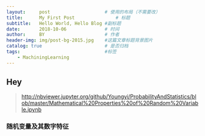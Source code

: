```yaml
---
layout:     post   				    # 使用的布局（不需要改）
title:      My First Post 				# 标题 
subtitle:   Hello World, Hello Blog #副标题
date:       2018-10-06 				# 时间
author:     BY 						# 作者
header-img: img/post-bg-2015.jpg 	#这篇文章标题背景图片
catalog: true 						# 是否归档
tags:								#标签
    - MachiningLearning
---
```


## Hey
>http://nbviewer.jupyter.org/github/Youngyi/ProbabilityAndStatistics/blob/master/Mathematical%20Properties%20of%20Random%20Variable.ipynb

### 随机变量及其数字特征
